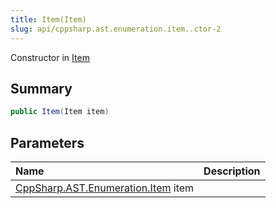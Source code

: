 ```yaml
---
title: Item(Item)
slug: api/cppsharp.ast.enumeration.item..ctor-2
---
```

Constructor in [Item](/api/cppsharp/ast/enumeration/item)

## Summary



```csharp
public Item(Item item)
```

## Parameters

|Name|Description|
|:---|:---|
|[CppSharp.AST.Enumeration.Item](/api/cppsharp/ast/enumeration/item) item||

